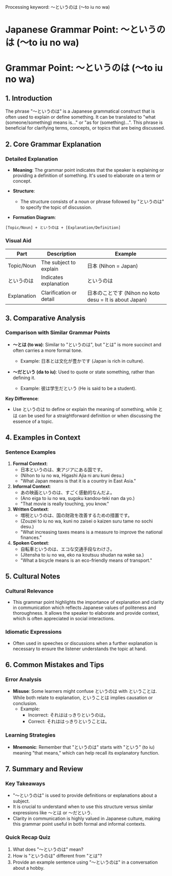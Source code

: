 Processing keyword: ～というのは (〜to iu no wa)
# Japanese Grammar Point: ～というのは (〜to iu no wa)
# Grammar Point: ～というのは (〜to iu no wa)
## 1. Introduction
The phrase "～というのは" is a Japanese grammatical construct that is often used to explain or define something. It can be translated to "what (someone/something) means is..." or "as for (something)...". This phrase is beneficial for clarifying terms, concepts, or topics that are being discussed.
## 2. Core Grammar Explanation
### Detailed Explanation
- **Meaning**: The grammar point indicates that the speaker is explaining or providing a definition of something. It's used to elaborate on a term or concept.
  
- **Structure**: 
  - The structure consists of a noun or phrase followed by "というのは" to specify the topic of discussion.
  
- **Formation Diagram**:
```
[Topic/Noun] + というのは + [Explanation/Definition]
```
### Visual Aid
| Part             | Description                  | Example                     |
|------------------|------------------------------|-----------------------------|
| Topic/Noun       | The subject to explain       | 日本 (Nihon = Japan)       |
| というのは       | Indicates explanation         | というのは                  |
| Explanation       | Clarification or detail      | 日本のことです (Nihon no koto desu = It is about Japan)  |
## 3. Comparative Analysis
### Comparison with Similar Grammar Points
- **～とは (to wa)**: Similar to "というのは", but "とは" is more succinct and often carries a more formal tone. 
  - Example: 日本とは文化が豊かです (Japan is rich in culture).
  
- **～だという (da to iu)**: Used to quote or state something, rather than defining it.
  - Example: 彼は学生だという (He is said to be a student).
  
**Key Difference**: 
- Use というのは to define or explain the meaning of something, while とは can be used for a straightforward definition or when discussing the essence of a topic.
## 4. Examples in Context
### Sentence Examples
1. **Formal Context**:
   - 日本というのは、東アジアにある国です。
   - (Nihon to iu no wa, Higashi Ajia ni aru kuni desu.)
   - "What Japan means is that it is a country in East Asia."
2. **Informal Context**:
   - あの映画というのは、すごく感動的なんだよ。
   - (Ano eiga to iu no wa, sugoku kandou-teki nan da yo.)
   - "That movie is really touching, you know."
3. **Written Context**:
   - 増税というのは、国の財政を改善するための措置です。
   - (Zouzei to iu no wa, kuni no zaisei o kaizen suru tame no sochi desu.)
   - "What increasing taxes means is a measure to improve the national finances."
4. **Spoken Context**:
   - 自転車というのは、エコな交通手段なわけさ。
   - (Jitensha to iu no wa, eko na koutsuu shudan na wake sa.)
   - "What a bicycle means is an eco-friendly means of transport."
## 5. Cultural Notes
### Cultural Relevance
- This grammar point highlights the importance of explanation and clarity in communication which reflects Japanese values of politeness and thoroughness. It allows the speaker to elaborate and provide context, which is often appreciated in social interactions.
### Idiomatic Expressions 
- Often used in speeches or discussions when a further explanation is necessary to ensure the listener understands the topic at hand.
## 6. Common Mistakes and Tips
### Error Analysis
- **Misuse**: Some learners might confuse というのは with ということは. While both relate to explanation, ということは implies causation or conclusion.
  - Example: 
    - Incorrect: それははっきりというのは。
    - Correct: それははっきりということは。
  
### Learning Strategies
- **Mnemonic**: Remember that "というのは" starts with "という" (to iu) meaning "that means," which can help recall its explanatory function.
## 7. Summary and Review
### Key Takeaways
- "～というのは" is used to provide definitions or explanations about a subject.
- It is crucial to understand when to use this structure versus similar expressions like ～とは or ～だという.
- Clarity in communication is highly valued in Japanese culture, making this grammar point useful in both formal and informal contexts.
### Quick Recap Quiz
1. What does "～というのは" mean?
2. How is "というのは" different from "とは"?
3. Provide an example sentence using "～というのは" in a conversation about a hobby.
